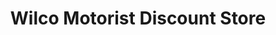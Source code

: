 ---
title: "Wilco Motorist Discount Store"
url: /cambridge/wilco-motorist-discount-store/
shop: car parts
---